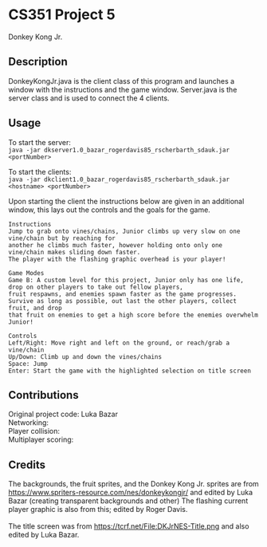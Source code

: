 # CS351 Project 5
Donkey Kong Jr.

## Description
DonkeyKongJr.java is the client class of this program and launches a window with the instructions and the 
game window.
Server.java is the server class and is used to connect the 4 clients.

## Usage
To start the server: <br>
``
java -jar dkserver1.0_bazar_rogerdavis85_rscherbarth_sdauk.jar <portNumber>
``

To start the clients: <br>
``
java -jar dkclient1.0_bazar_rogerdavis85_rscherbarth_sdauk.jar <hostname> <portNumber>
``

Upon starting the client the instructions below are given in an additional window, this lays out the controls and 
the goals for the game.

    Instructions
    Jump to grab onto vines/chains, Junior climbs up very slow on one vine/chain but by reaching for
    another he climbs much faster, however holding onto only one vine/chain makes sliding down faster.
    The player with the flashing graphic overhead is your player!

    Game Modes
    Game B: A custom level for this project, Junior only has one life, drop on other players to take out fellow players,
    fruit respawns, and enemies spawn faster as the game progresses.
    Survive as long as possible, out last the other players, collect fruit, and drop 
    that fruit on enemies to get a high score before the enemies overwhelm Junior! 

    Controls
    Left/Right: Move right and left on the ground, or reach/grab a vine/chain
    Up/Down: Climb up and down the vines/chains
    Space: Jump
    Enter: Start the game with the highlighted selection on title screen  

## Contributions
Original project code: Luka Bazar <br>
Networking:<br>
Player collision:<br>
Multiplayer scoring:

## Credits
The backgrounds, the fruit sprites, and the Donkey Kong Jr. sprites are from 
https://www.spriters-resource.com/nes/donkeykongjr/ and edited by Luka Bazar (creating transparent backgrounds and 
other) The flashing current player graphic is also from this; edited by Roger Davis.
<br>
<br>
The title screen was from https://tcrf.net/File:DKJrNES-Title.png and also edited by Luka Bazar.

 
